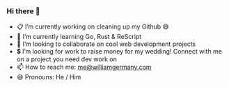 ### Hi there 👋

- 📋 I’m currently working on cleaning up my Github 😅
- 🌱 I’m currently learning Go, Rust & ReScript
- 👯 I’m looking to collaborate on cool web development projects
- 💲  I’m looking for work to raise money for my wedding! Connect with me on a project you need dev work on
- 📫 How to reach me: me@williamgermany.com
- 😄 Pronouns: He / Him
